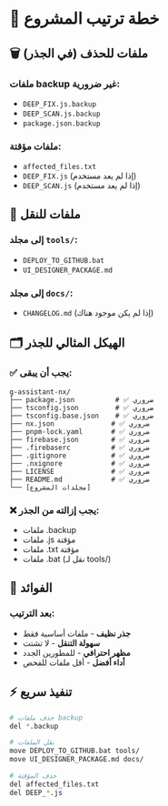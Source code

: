 # 🧹 خطة ترتيب المشروع

## 🗑️ ملفات للحذف (في الجذر)

### ملفات backup غير ضرورية:
- `DEEP_FIX.js.backup`
- `DEEP_SCAN.js.backup` 
- `package.json.backup`

### ملفات مؤقتة:
- `affected_files.txt`
- `DEEP_FIX.js` (إذا لم يعد مستخدم)
- `DEEP_SCAN.js` (إذا لم يعد مستخدم)

## 📁 ملفات للنقل

### إلى مجلد `tools/`:
- `DEPLOY_TO_GITHUB.bat`
- `UI_DESIGNER_PACKAGE.md`

### إلى مجلد `docs/`:
- `CHANGELOG.md` (إذا لم يكن موجود هناك)

## 🗂️ الهيكل المثالي للجذر

### ✅ يجب أن يبقى:
```
g-assistant-nx/
├── package.json          # ✅ ضروري
├── tsconfig.json         # ✅ ضروري  
├── tsconfig.base.json    # ✅ ضروري
├── nx.json              # ✅ ضروري
├── pnpm-lock.yaml       # ✅ ضروري
├── firebase.json        # ✅ ضروري
├── .firebaserc          # ✅ ضروري
├── .gitignore           # ✅ ضروري
├── .nxignore            # ✅ ضروري
├── LICENSE              # ✅ ضروري
├── README.md            # ✅ ضروري
└── [مجلدات المشروع]
```

### ❌ يجب إزالته من الجذر:
- ملفات .backup
- ملفات .js مؤقتة
- ملفات .txt مؤقتة
- ملفات .bat (نقل لـ tools/)

## 🎯 الفوائد

### بعد الترتيب:
- **جذر نظيف** - ملفات أساسية فقط
- **سهولة التنقل** - لا تشتت
- **مظهر احترافي** - للمطورين الجدد
- **أداء أفضل** - أقل ملفات للفحص

## ⚡ تنفيذ سريع

```bash
# حذف ملفات backup
del *.backup

# نقل الملفات
move DEPLOY_TO_GITHUB.bat tools/
move UI_DESIGNER_PACKAGE.md docs/

# حذف المؤقتة
del affected_files.txt
del DEEP_*.js
```